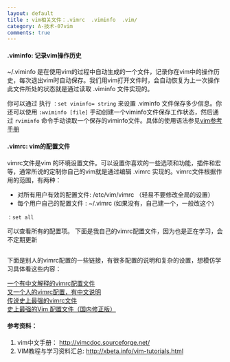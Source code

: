 ```yaml
---
layout: default
title : vim相关文件：.vimrc  .viminfo  .vim/
category: A-技术-07vim
comments: true
---
```



#### .viminfo: 记录vim操作历史
   ~/.viminfo 是在使用vim的过程中自动生成的一个文件，记录你在vim中的操作历史，每次退出vim时自动保存。我们用vim打开文件时，会自动恢复为上一次操作此文件所处的状态就是通过读取 .viminfo 文件实现的。  

  你可以通过 执行 `：set vininfo= string` 来设置 .viminfo 文件保存多少信息。你还可以使用 `:wviminfo [file]` 手动创建一个viminfo文件保存工作状态，然后通过 `rviminfo` 命令手动读取一个保存的viminfo文件。具体的使用语法参见[vim参考手册](http://vimdoc.sourceforge.net/vimum.html)

#### .vimrc: vim的配置文件
  vimrc文件是vim 的环境设置文件。可以设置你喜欢的一些选项和功能，插件和宏等，通常所说的定制你自己的vim就是通过编辑 .vimrc 实现的。vimrc文件根据作用的范围，有两种：

  * 对所有用户有效的配置文件: /etc/vim/vimrc （轻易不要修改全局的设置）
  * 每个用户自己的配置文件  : ~/.vimrc (如果没有，自己建一个，一般改这个)

```
：set all
```
可以查看所有的配置项。
下面是我自己的vimrc配置文件，因为也是正在学习，会不定期更新

```

```
下面是别人的vimrc配置的一些链接，有很多配置的说明和复杂的设置，想模仿学习具体看这些内容：

[一个有中文解释的vimrc配置文件](http://blog.csdn.net/wklken/article/details/8044678)  
[又一个人的vimrc配置，有中文说明](http://www.cnblogs.com/ma6174/archive/2011/12/10/2283393.html)  
[传说史上最强的vimrc文件](http://amix.dk/vim/vimrc.html)  
[史上最强的Vim 配置文件（国内修正版）](http://blog.csdn.net/redguardtoo/article/details/1172136)  


#### 参考资料：
1. vim中文手册： http://vimcdoc.sourceforge.net/  
2. VIM教程与学习资料汇总: http://xbeta.info/vim-tutorials.html  

